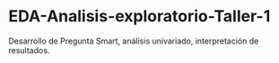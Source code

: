 # EDA-Analisis-exploratorio-Taller-1
Desarrollo de Pregunta Smart, análisis univariado, interpretación de resultados.
